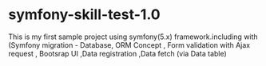 # symfony-skill-test-1.0
This is my first sample project using symfony(5.x) framework.including with (Symfony migration - Database, ORM Concept , Form validation with Ajax request , Bootsrap UI ,Data registration ,Data fetch (via Data table)
